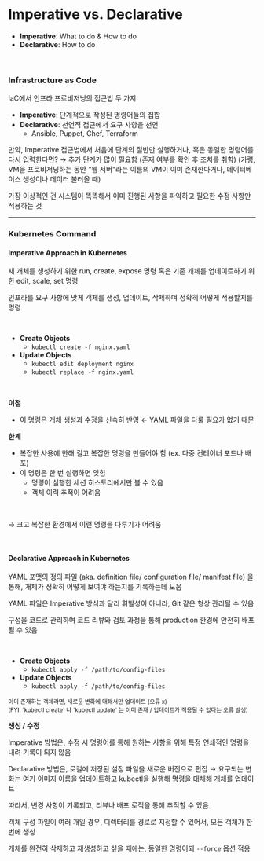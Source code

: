 # Imperative vs. Declarative


- **Imperative**: What to do & How to do
- **Declarative**: How to do 

<br/>

### Infrastructure as Code

IaC에서 인프라 프로비저닝의 접근법 두 가지

- **Imperative**: 단계적으로 작성된 명령어들의 집합
- **Declarative**: 선언적 접근에서 요구 사항을 선언
  - Ansible, Puppet, Chef, Terraform


만약, Imperative 접근법에서 처음에 단계의 절반만 실행하거나, 혹은 동일한 명령어를 다시 입력한다면? → 추가 단계가 많이 필요함 (존재 여부를 확인 후 조치를 취함)
(가령, VM을 프로비저닝하는 동안 "웹 서버"라는 이름의 VM이 이미 존재한다거나, 데이터베이스 생성이나 데이터 불러올 때)

가장 이상적인 건 시스템이 똑똑해서 이미 진행된 사항을 파악하고 필요한 수정 사항만 적용하는 것

---


### Kubernetes Command

#### Imperative Approach in Kubernetes

새 개체를 생성하기 위한 run, create, expose 명령 혹은 기존 개체를 업데이트하기 위한 edit, scale, set 명령

인프라를 요구 사항에 맞게 객체를 생성, 업데이트, 삭제하며 정확히 어떻게 적용할지를 명령

<br/>

- **Create Objects**
  - `kubectl create -f nginx.yaml`
- **Update Objects**
  - `kubectl edit deployment nginx`
  - `kubectl replace -f nginx.yaml`

<br/>

**이점**
- 이 명령은 개체 생성과 수정을 신속히 반영 ← YAML 파일을 다룰 필요가 없기 때문

**한계**
- 복잡한 사용에 한해 길고 복잡한 명령을 만들어야 함 (ex. 다중 컨테이너 포드나 배포)
- 이 명령은 한 번 실행하면 잊힘
  - 명령어 실행한 세션 히스토리에서만 볼 수 있음 
  - 객체 이력 추적이 어려움

<br/>

→ 크고 복잡한 환경에서 이런 명령을 다루기가 어려움

<br/>

#### Declarative Approach in Kubernetes

YAML 포맷의 정의 파일 (aka. definition file/ configuration file/ manifest file) 을 통해,
개체가 정확히 어떻게 보여야 하는지를 기록하는데 도움

YAML 파일은 Imperative 방식과 달리 휘발성이 아니라, Git 같은 형상 관리될 수 있음

구성을 코드로 관리하며 코드 리뷰와 검토 과정을 통해 production 환경에 안전히 배포될 수 있음

<br/>

- **Create Objects**
  - `kubectl apply -f /path/to/config-files`
- **Update Objects**
  - `kubectl apply -f /path/to/config-files`

<small>
이미 존재하는 객체라면, 새로운 변화에 대해서만 업데이트 (오류 x) <br/>
(FYI. `kubectl create` 나 `kubectl update` 는 이미 존재 / 업데이트가 적용될 수 없다는 오류 발생)
</small>

<br/>

**생성 / 수정**

Imperative 방법은, 수정 시 명령어를 통해 원하는 사항을 위해 특정 연쇄적인 명령을 내려 기록이 되지 않음

Declarative 방법은, 로컬에 저장된 설정 파일을 새로운 버전으로 편집
→ 요구되는 변화는 여기 이미지 이름을 업데이트하고 kubectl을 실행해 명령을 대체해 개체를 업데이트

따라서, 변경 사항이 기록되고, 리뷰나 배포 로직을 통해 추적할 수 있음

객체 구성 파일이 여러 개일 경우, 디렉터리를 경로로 지정할 수 있어서, 모든 객체가 한 번에 생성


개체를 완전히 삭제하고 재생성하고 싶을 때에는, 동일한 명령이되 `--force` 옵션 적용

